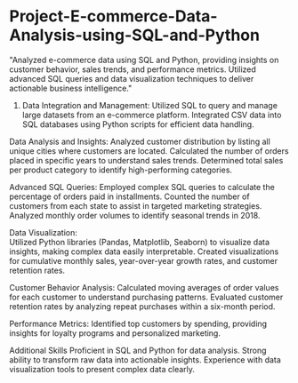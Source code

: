 # Project-E-commerce-Data-Analysis-using-SQL-and-Python
"Analyzed e-commerce data using SQL and Python, providing insights on customer behavior, sales trends, and performance metrics. Utilized advanced SQL queries and data visualization techniques to deliver actionable business intelligence."
1. Data Integration and Management:
    Utilized SQL to query and manage large datasets from an e-commerce platform.
Integrated CSV data into SQL databases using Python scripts for efficient data handling.

Data Analysis and Insights:
Analyzed customer distribution by listing all unique cities where customers are located.
Calculated the number of orders placed in specific years to understand sales trends.
Determined total sales per product category to identify high-performing categories.

Advanced SQL Queries:
Employed complex SQL queries to calculate the percentage of orders paid in installments.
Counted the number of customers from each state to assist in targeted marketing strategies.
Analyzed monthly order volumes to identify seasonal trends in 2018.

Data Visualization:  
Utilized Python libraries (Pandas, Matplotlib, Seaborn) to visualize data insights, making complex data easily interpretable.
Created visualizations for cumulative monthly sales, year-over-year growth rates, and customer retention rates.

Customer Behavior Analysis:
Calculated moving averages of order values for each customer to understand purchasing patterns.
Evaluated customer retention rates by analyzing repeat purchases within a six-month period.

Performance Metrics:
Identified top customers by spending, providing insights for loyalty programs and personalized marketing.

Additional Skills
Proficient in SQL and Python for data analysis.
Strong ability to transform raw data into actionable insights.
Experience with data visualization tools to present complex data clearly.


